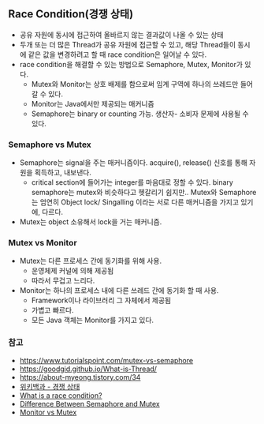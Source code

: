 ## Race Condition(경쟁 상태)

- 공유 자원에 동시에 접근하여 올바르지 않는 결과값이 나올 수 있는 상태
- 두개 또는 더 많은 Thread가 공유 자원에 접근할 수 있고, 해당 Thread들이 동시에 같은 값을 변경하려고 할 때 race condition은 일어날 수 있다.
- race condition을 해결할 수 있는 방법으로 Semaphore, Mutex, Monitor가 있다.
  * Mutex와 Monitor는 상호 배제를 함으로써 임계 구역에 하나의 쓰레드만 들어갈 수 있다.
  * Monitor는 Java에서만 제공되는 매커니즘
  * Semaphore는 binary or counting 가능. 생산자- 소비자 문제에 사용될 수 있다.

### Semaphore vs Mutex
- Semaphore는 signal을 주는 매커니즘이다. acquire(), release() 신호를 통해 자원을 획득하고, 내보낸다.
  * critical section에 들어가는 integer를 마음대로 정할 수 있다. binary semaphore는 mutex와 비슷하다고 헷갈리기 쉽지만.. Mutex와 Semaphore는 엄연히 Object lock/ Singalling 이라는 서로 다른 매커니즘을 가지고 있기에, 다르다.
- Mutex는 object 소유해서 lock을 거는 매커니즘.

### Mutex vs Monitor
- Mutex는 다른 프로세스 간에 동기화를 위해 사용. 
  * 운영체제 커널에 의해 제공됨
  * 따라서 무겁고 느리다.
- Monitor는 하나의 프로세스 내에 다른 쓰레드 간에 동기화 할 때 사용.
  * Framework이나 라이브러리 그 자체에서 제공됨
  * 가볍고 빠르다.
  * 모든 Java 객체는 Monitor를 가지고 있다. 

### 참고
- https://www.tutorialspoint.com/mutex-vs-semaphore
- https://goodgid.github.io/What-is-Thread/
- https://about-myeong.tistory.com/34
- [위키백과 - 경쟁 상태](https://ko.wikipedia.org/wiki/%EA%B2%BD%EC%9F%81_%EC%83%81%ED%83%9C)
- [What is a race condition?](https://stackoverflow.com/questions/34510/what-is-a-race-condition)
- [Difference Between Semaphore and Mutex](https://techdifferences.com/difference-between-semaphore-and-mutex.html)
- [Monitor vs Mutex](https://stackoverflow.com/questions/38159668/monitor-vs-mutex)
